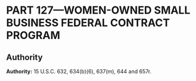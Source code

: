 # PART 127—WOMEN-OWNED SMALL BUSINESS FEDERAL CONTRACT PROGRAM 


## Authority

**Authority:** 15 U.S.C. 632, 634(b)(6), 637(m), 644 and 657r.


